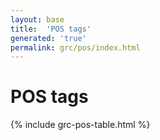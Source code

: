 ```yaml
---
layout: base
title:  'POS tags'
generated: 'true'
permalink: grc/pos/index.html
---
```


# POS tags

{% include grc-pos-table.html %}
